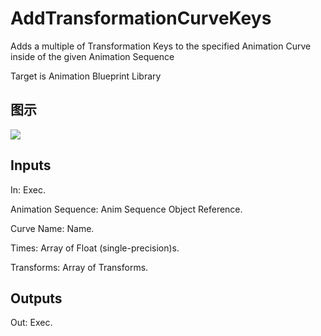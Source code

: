 # AddTransformationCurveKeys

Adds a multiple of Transformation Keys to the specified Animation Curve inside of the given Animation Sequence

Target is Animation Blueprint Library

## 图示

![]($-20221218-17514283.png)

## Inputs

In: Exec.

Animation Sequence: Anim Sequence Object Reference.

Curve Name: Name.

Times: Array of Float (single-precision)s.

Transforms: Array of Transforms.  

## Outputs

Out: Exec.

